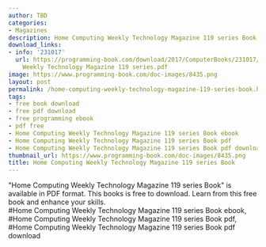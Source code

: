 ```yaml
---
author: TBD
categories:
- Magazines
description: Home Computing Weekly Technology Magazine 119 series Book
download_links:
- info: '231017'
  url: https://programming-book.com/download/2017/ComputerBooks/231017/Home Computing
    Weekly Technology Magazine 119 series.pdf
image: https://www.programming-book.com/doc-images/8435.png
layout: post
permalink: /home-computing-weekly-technology-magazine-119-series-book.html
tags:
- free book download
- free pdf download
- free programming ebook
- pdf free
- Home Computing Weekly Technology Magazine 119 series Book ebook
- Home Computing Weekly Technology Magazine 119 series Book pdf
- Home Computing Weekly Technology Magazine 119 series Book pdf download
thumbnail_url: https://www.programming-book.com/doc-images/8435.png
title: Home Computing Weekly Technology Magazine 119 series Book
---
```


 
<div class="item-desc text-justify">
  "Home Computing Weekly Technology Magazine 119 series Book" is available in PDF format. This books is free to download. Learn from this free book and enhance your skills.
  <br>
  #Home Computing Weekly Technology Magazine 119 series Book ebook, #Home Computing Weekly Technology Magazine 119 series Book pdf, #Home Computing Weekly Technology Magazine 119 series Book pdf download
</div>